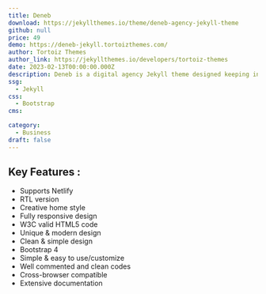 ```yaml
---
title: Deneb
download: https://jekyllthemes.io/theme/deneb-agency-jekyll-theme
github: null
price: 49
demo: https://deneb-jekyll.tortoizthemes.com/
author: Tortoiz Themes
author_link: https://jekyllthemes.io/developers/tortoiz-themes
date: 2023-02-13T00:00:00.000Z
description: Deneb is a digital agency Jekyll theme designed keeping in mind all types of agencies such as SEO agency, web design agency, web dev agency etc.
ssg:
  - Jekyll
css:
  - Bootstrap
cms:

category:
  - Business
draft: false
---
```


## Key Features :

- Supports Netlify
- RTL version
- Creative home style
- Fully responsive design
- W3C valid HTML5 code
- Unique & modern design
- Clean & simple design
- Bootstrap 4
- Simple & easy to use/customize
- Well commented and clean codes
- Cross-browser compatible
- Extensive documentation
